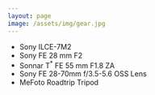 ```yaml
---
layout: page
image: /assets/img/gear.jpg
---
```

* Sony ILCE-7M2
* Sony FE 28 mm F2
* Sonnar T<sup>*</sup> FE 55 mm F1.8 ZA
* Sony FE 28-70mm f/3.5-5.6 OSS Lens
* MeFoto Roadtrip Tripod
